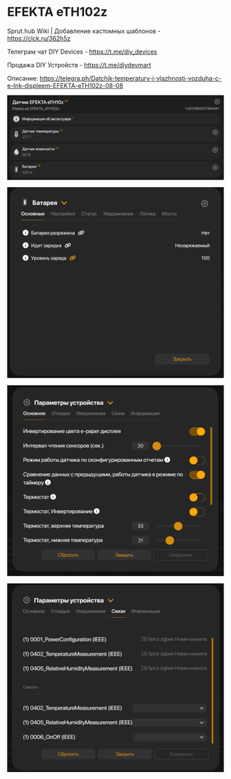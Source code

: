 # EFEKTA eTH102z

Sprut.hub Wiki | Добавление кастомных шаблонов - https://clck.ru/362h5z

Телеграм чат DIY Devices - https://t.me/diy_devices

Продажа DIY Устройств - https://t.me/diydevmart

Описание: https://telegra.ph/Datchik-temperatury-i-vlazhnosti-vozduha-c-e-Ink-displeem-EFEKTA-eTH102z-08-08

![EFEKTA eTH102z](https://raw.githubusercontent.com/smartboxchannel/EFEKTA-eTH102z/main/SprutHub%20Template/Images/1.png) 

![EFEKTA eTH102z](https://raw.githubusercontent.com/smartboxchannel/EFEKTA-eTH102z/main/SprutHub%20Template/Images/2.png) 

![EFEKTA eTH102z](https://raw.githubusercontent.com/smartboxchannel/EFEKTA-eTH102z/main/SprutHub%20Template/Images/3.png) 

![EFEKTA eTH102z](https://raw.githubusercontent.com/smartboxchannel/EFEKTA-eTH102z/main/SprutHub%20Template/Images/4.png) 
